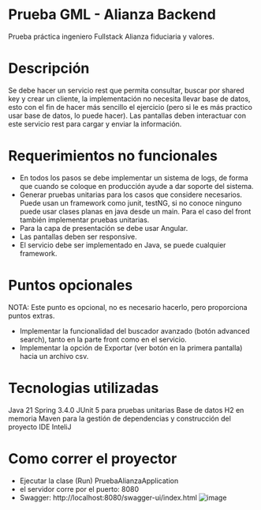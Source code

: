 # Prueba GML - Alianza Backend
Prueba práctica ingeniero Fullstack Alianza fiduciaria y valores.

# Descripción 

Se debe hacer un servicio rest que permita consultar, buscar por shared key y crear un cliente, la implementación no necesita llevar base de datos, esto con el fin de hacer más sencillo el ejercicio (pero si le es más practico usar base de datos, lo puede hacer). Las pantallas deben interactuar con este servicio rest para cargar y enviar la información.
# Requerimientos no funcionales 
- En todos los pasos se debe implementar un sistema de logs, de forma que cuando se coloque en producción ayude a dar soporte del sistema.
- Generar pruebas unitarias para los casos que considere necesarios. Puede usan un framework como junit, testNG, si no conoce ninguno puede usar clases planas en java desde un main. Para el caso del front también implementar pruebas unitarias.
- Para la capa de presentación se debe usar Angular.
- Las pantallas deben ser responsive.
- El servicio debe ser implementado en Java, se puede cualquier framework.
# Puntos opcionales
NOTA: Este punto es opcional, no es necesario hacerlo, pero proporciona puntos extras.
- Implementar la funcionalidad del buscador avanzado (botón advanced search), tanto en la parte front como en el servicio.
- Implementar la opción de Exportar (ver botón en la primera pantalla) hacia un archivo csv. 

# Tecnologias utilizadas
Java 21
Spring 3.4.0
JUnit 5 para pruebas unitarias
Base de datos H2 en memoria 
Maven para la gestión de dependencias y construcción del proyecto
IDE InteliJ

# Como correr el proyector 
- Ejecutar la clase (Run) PruebaAlianzaApplication
- el servidor corre por el puerto: 8080
- Swagger: http://localhost:8080/swagger-ui/index.html
  ![image](https://github.com/user-attachments/assets/37a53148-6146-46cf-a8d5-7ba2f463f64e)

